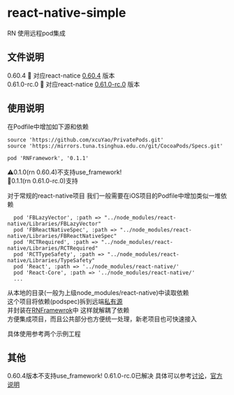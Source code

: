 # react-native-simple
RN 使用远程pod集成

## 文件说明

0.60.4 📁 对应react-natice [0.60.4](https://github.com/facebook/react-native/releases/tag/v0.60.4) 版本  
0.61.0-rc.0 📁 对应react-natice [0.61.0-rc.0](https://github.com/facebook/react-native/releases/tag/v0.61.0-rc.0) 版本

## 使用说明
在Podfile中增加如下源和依赖
```
source 'https://github.com/xcuYao/PrivatePods.git'
source 'https://mirrors.tuna.tsinghua.edu.cn/git/CocoaPods/Specs.git'

pod 'RNFramework', '0.1.1'
```
⚠️0.1.0(rn 0.60.4)不支持use_framework!  
🐙0.1.1(rn 0.61.0-rc.0)支持

对于常规的react-native项目 我们一般需要在iOS项目的Podfile中增加类似一堆依赖
```
  pod 'FBLazyVector', :path => "../node_modules/react-native/Libraries/FBLazyVector"
  pod 'FBReactNativeSpec', :path => "../node_modules/react-native/Libraries/FBReactNativeSpec"
  pod 'RCTRequired', :path => "../node_modules/react-native/Libraries/RCTRequired"
  pod 'RCTTypeSafety', :path => "../node_modules/react-native/Libraries/TypeSafety"
  pod 'React', :path => '../node_modules/react-native/'
  pod 'React-Core', :path => '../node_modules/react-native/'
  ...
```

从本地的目录(一般为上级node_modules/react-native)中读取依赖  
这个项目将依赖(podspec)拆到远端[私有源](git@github.com:xcuYao/RNPods.git)  
并封装在[RNFramewrok](https://github.com/xcuYao/RNPods/blob/master/RNFramework/0.1.1/RNFramework.podspec)中 这样就解耦了依赖  
方便集成项目，而且公共部分也方便统一处理，新老项目也可快速接入  

具体使用参考两个示例工程

## 其他
0.60.4版本不支持use_framework!
0.61.0-rc.0已解决
具体可以参考[讨论](https://github.com/facebook/react-native/issues/25349)，[官方说明](https://github.com/facebook/react-native/releases)
